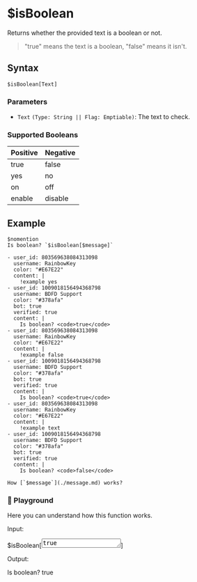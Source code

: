 # $isBoolean
Returns whether the provided text is a boolean or not.

> "true" means the text is a boolean, "false" means it isn't.

## Syntax
```
$isBoolean[Text]
```

### Parameters
- `Text` `(Type: String || Flag: Emptiable)`: The text to check.

### Supported Booleans
Positive | Negative 
-------- | --------
true | false
yes | no
on | off
enable | disable

## Example
```
$nomention
Is boolean? `$isBoolean[$message]`
```

``` discord yaml
- user_id: 803569638084313098
  username: RainbowKey
  color: "#E67E22"
  content: |
    !example yes
- user_id: 1009018156494368798
  username: BDFD Support
  color: "#378afa"
  bot: true
  verified: true
  content: |
    Is boolean? <code>true</code>
- user_id: 803569638084313098
  username: RainbowKey
  color: "#E67E22"
  content: |
    !example false
- user_id: 1009018156494368798
  username: BDFD Support
  color: "#378afa"
  bot: true
  verified: true
  content: |
    Is boolean? <code>true</code>
- user_id: 803569638084313098
  username: RainbowKey
  color: "#E67E22"
  content: |
    !example text
- user_id: 1009018156494368798
  username: BDFD Support
  color: "#378afa"
  bot: true
  verified: true
  content: |
    Is boolean? <code>false</code>
```

```admonish question title="What is this?"
How [`$message`](./message.md) works?
```

<div class=function-playground>
  <h3>🤖 Playground</h3>
  <p>Here you can understand how this function works.</p>
  <div class="function-input">
    <p>Input:</p>
    <span id="play-code">$isBoolean[<textarea id="play-input" rows="1" maxlength="20" oninput="isBooleanPlayground(this.value)">true</textarea>]</span>
  </div>
  <div class="function-output">
    <p>Output:</p>
    <span id="play-output">Is boolean? true</span>
  </div>
</div>
